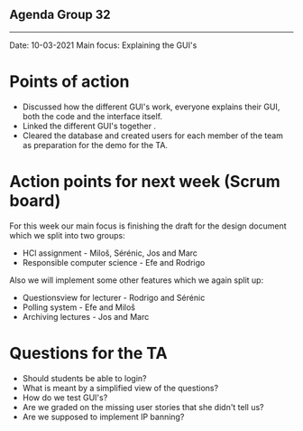 ## Agenda Group 32

---

Date:           10-03-2021
Main focus:     Explaining the GUI's


# Points of action
* Discussed how the different GUI's work, everyone explains their GUI, both the code and the interface itself.
* Linked the different GUI's together .
* Cleared the database and created users for each member of the team as preparation for the demo for the TA.


# Action points for next week (Scrum board)
For this week our main focus is finishing the draft for the design document which we split into two groups:
* HCl assignment - Miloš, Sérénic, Jos and Marc
* Responsible computer science - Efe and Rodrigo

Also we will implement some other features which we again split up:
* Questionsview for lecturer - Rodrigo and Sérénic
* Polling system - Efe and Miloš
* Archiving lectures - Jos and Marc

# Questions for the TA
* Should students be able to login?
* What is meant by a simplified view of the questions?
* How do we test GUI's?
* Are we graded on the missing user stories that she didn't tell us?
* Are we supposed to implement IP banning?

